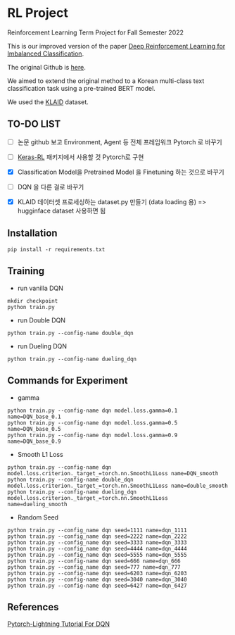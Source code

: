 # RL Project
Reinforcement Learning Term Project for Fall Semester 2022

This is our improved version of the paper [Deep Reinforcement Learning for Imbalanced Classification](https://arxiv.org/abs/1901.01379).

The original Github is [here](https://github.com/linenus/DRL-For-imbalanced-Classification).

We aimed to extend the original method to a Korean multi-class text classification task using a pre-trained BERT model.

We used the [KLAID](https://huggingface.co/datasets/lawcompany/KLAID) dataset.

## TO-DO LIST

- [ ]  논문 github 보고 Environment, Agent 등 전체 프레임워크 Pytorch 로 바꾸기
- [ ]  [Keras-RL](https://github.com/keras-rl/keras-rl) 패키지에서 사용할 것 Pytorch로 구현
- [x]  Classification Model을 Pretrained Model 을 Finetuning 하는 것으로 바꾸기
- [ ]  DQN 을 다른 걸로 바꾸기
- [x]  KLAID 데이터셋 프로세싱하는 dataset.py 만들기 (data loading 용) => hugginface dataset 사용하면 됨


## Installation

```
pip install -r requirements.txt
```

## Training

* run vanilla DQN
```
mkdir checkpoint
python train.py
```

* run Double DQN
```
python train.py --config-name double_dqn
```

* run Dueling DQN
```
python train.py --config-name dueling_dqn
```

## Commands for Experiment
* gamma
```
python train.py --config-name dqn model.loss.gamma=0.1 name=DQN_base_0.1
python train.py --config-name dqn model.loss.gamma=0.5 name=DQN_base_0.5
python train.py --config-name dqn model.loss.gamma=0.9 name=DQN_base_0.9
```
* Smooth L1 Loss
```
python train.py --config-name dqn model.loss.criterion._target_=torch.nn.SmoothL1Loss name=DQN_smooth
python train.py --config-name double_dqn model.loss.criterion._target_=torch.nn.SmoothL1Loss name=double_smooth
python train.py --config-name dueling_dqn model.loss.criterion._target_=torch.nn.SmoothL1Loss name=dueling_smooth
```
* Random Seed
```
python train.py --config_name dqn seed=1111 name=dqn_1111
python train.py --config_name dqn seed=2222 name=dqn_2222
python train.py --config_name dqn seed=3333 name=dqn_3333
python train.py --config_name dqn seed=4444 name=dqn_4444
python train.py --config_name dqn seed=5555 name=dqn_5555
python train.py --config-name dqn seed=666 name=dqn_666
python train.py --config_name dqn seed=777 name=dqn_777 
python train.py --config-name dqn seed=6203 name=dqn_6203 
python train.py --config-name dqn seed=3040 name=dqn_3040 
python train.py --config-name dqn seed=6427 name=dqn_6427
```
## References
[Pytorch-Lightning Tutorial For DQN](https://pytorch-lightning.readthedocs.io/en/stable/notebooks/lightning_examples/reinforce-learning-DQN.html)
